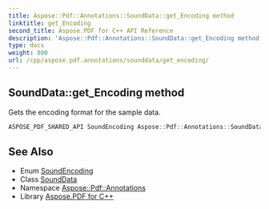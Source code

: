 ```yaml
---
title: Aspose::Pdf::Annotations::SoundData::get_Encoding method
linktitle: get_Encoding
second_title: Aspose.PDF for C++ API Reference
description: 'Aspose::Pdf::Annotations::SoundData::get_Encoding method. Gets the encoding format for the sample data in C++.'
type: docs
weight: 800
url: /cpp/aspose.pdf.annotations/sounddata/get_encoding/
---
```

## SoundData::get_Encoding method


Gets the encoding format for the sample data.

```cpp
ASPOSE_PDF_SHARED_API SoundEncoding Aspose::Pdf::Annotations::SoundData::get_Encoding()
```

## See Also

* Enum [SoundEncoding](../../soundencoding/)
* Class [SoundData](../)
* Namespace [Aspose::Pdf::Annotations](../../)
* Library [Aspose.PDF for C++](../../../)
